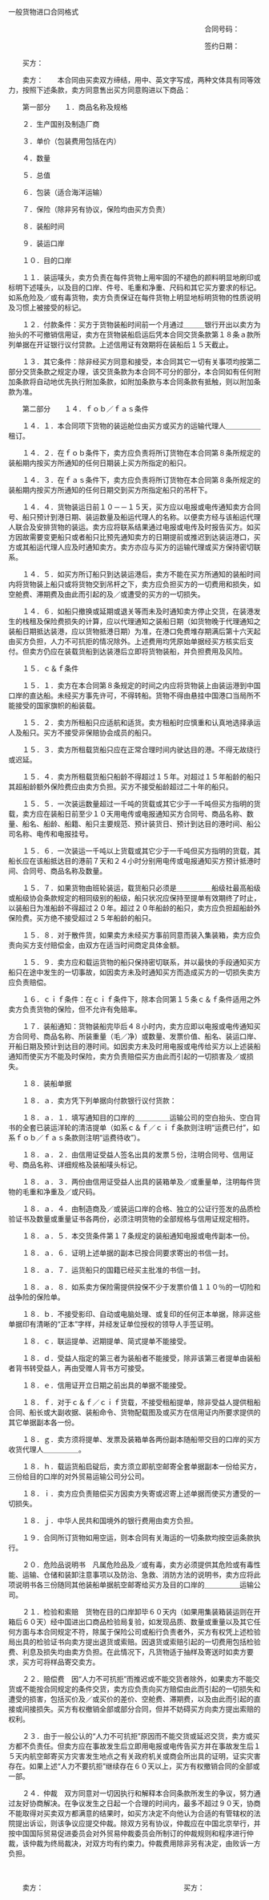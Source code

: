 



一般货物进口合同格式



 

　　　　　　　　　　　　　　　　　　　　　　　　　　　　合同号码：

　　　　　　　　　　　　　　　　　　　　　　　　　　　　签约日期：

　　买方：

　　卖方：　　本合同由买卖双方缔结，用中、英文字写成，两种文体具有同等效力，按照下述条款，卖方同意售出买方同意购进以下商品：　　　　　　　　　　　　　　　　

　　第一部分　　１．商品名称及规格

　　２．生产国别及制造厂商

　　３．单价（包装费用包括在内）

　　４．数量

　　５．总值

　　６．包装（适合海洋运输）

　　７．保险（除非另有协议，保险均由买方负责）

　　８．装船时间

　　９．装运口岸

　　１０．目的口岸

　　１１．装运唛头，卖方负责在每件货物上用牢固的不褪色的颜料明显地刷印或标明下述唛头，以及目的口岸、件号、毛重和净重、尺码和其它买方要求的标记。如系危险及／或有毒货物，卖方负责保证在每件货物上明显地标明货物的性质说明及习惯上被接受的标记。

　　１２．付款条件：买方于货物装船时间前一个月通过＿＿＿银行开出以卖方为抬头的不可撤销信用证，卖方在货物装船启运后凭本合同交货条款第１８条ａ款所列单据在开证银行议付贷款。上述信用证有效期将在装船后１５天截止。

　　１３．其它条件：除非经买方同意和接受，本合同其它一切有关事项均按第二部分交货条款之规定办理，该交货条款为本合同不可分的部分，本合同如有任何附加条款将自动地优先执行附加条款，如附加条款与本合同条款有抵触，则以附加条款为准。　　　　　　　　　　　　　　　　

　　第二部分　　１４．ｆｏｂ／ｆａｓ条件

　　１４．１．本合同项下货物的装运舱位由买方或买方的运输代理人＿＿＿＿＿租订。

　　１４．２．在ｆｏｂ条件下，卖方应负责将所订货物在本合同第８条所规定的装船期内按买方所通知的任何日期装上买方所指定的船只。

　　１４．３．在ｆａｓ条件下，卖方应负责将所订货物在本合同第８条所规定的装船期内按买方所通知的任何日期交到买方所指定船只的吊杆下。

　　１４．４．货物装运日前１０－－１５天，买方应以电报或电传通知卖方合同号、船只预计到港日期、装运数量及船运代理人的名称。以便卖方经与该船运代理人联合及安排货物的装运。卖方应将联系结果通过电报或电传及时报告买方。如买方因故需要变更船只或者船只比预先通知卖方的日期提前或推迟到达装运港口，买方或其船运代理人应及时通知卖方。卖方亦应与买方的运输代理或买方保持密切联系。

　　１４．５．如买方所订船只到达装运港后，卖方不能在买方所通知的装船时间内将货物装上船只或将货物交到吊杆之下，卖方应负担买方的一切费用和损失，如空舱费、滞期费及由此而引起的及／或遭受的买方的一切损失。

　　１４．６．如船只撤换或延期或退关等而未及时通知卖方停止交货，在装港发生的栈租及保险费损失的计算，应以代理通知之装船日期（如货物晚于代理通知之装船日期抵达装港，应以货物抵港日期）为准，在港口免费堆存期满后第十六天起由买方负担，人力不可抗拒的情况除外。上述费用均凭原始单据经买方核实后支付。但卖方仍应在装载货船到达装港后立即将货物装船，并负担费用及风险。

　　１５．ｃ＆ｆ条件

　　１５．１．卖方在本合同第８条规定的时间之内应将货物装上由装运港到中国口岸的直达船。未经买方事先许可，不得转船。货物不得由悬挂中国港口当局所不能接受的国家旗帜的船装载。

　　１５．２．卖方所租船只应适航和适货。卖方租船时应慎重和认真地选择承运人及船只。买方不接受非保赔协会成员的船只。

　　１５．３．卖方所租载货船只应在正常合理时间内驶达目的港。不得无故绕行或迟延。

　　１５．４．卖方所租载货船只船龄不得超过１５年。对超过１５年船龄的船只其超船龄额外保险费应由卖方负担。买方不接受船龄超过二十年的船只。

　　１５．５．一次装运数量超过一千吨的货载或其它少于一千吨但买方指明的货载，卖方应在装船日前至少１０天用电传或电报通知买方合同号、商品名称、数量、船名、船龄、船籍、船只主要规范、预计装货日、预计到达目的港时间、船公司名称、电传和电报挂号。

　　１５．６．一次装运一千吨以上货载或其它少于一千吨但买方指明的货载，其船长应在该船抵达目的港前７天和２４小时分别用电传或电报通知买方预计抵港时间、合同号、商品名称及数量。

　　１５．７．如果货物由班轮装运，载货船只必须是＿＿＿＿＿船级社最高船级或船级协会条款规定的相同级别的船级，船只状况应保持至提单有效期终了时止，以装船日为准船龄不得超过２０年。超过２０年船龄的船只，卖方应负担超船龄外保险费。买方绝不接受超过２５年船龄的船只。

　　１５．８．对于散件货，如果卖方未经买方事前同意而装入集装箱，卖方应负责向买方支付赔偿金，由双方在适当时间商定具体金额。

　　１５．９．卖方应和载运货物的船只保持密切联系，并以最快的手段通知买方船只在途中发生的一切事故，如因卖方未及时通知买方而造成买方的一切损失卖方应负责赔偿。

　　１６．ｃｉｆ条件：在ｃｉｆ条件下，除本合同第１５条ｃ＆ｆ条件适用之外卖方负责货物的保险，但不允许有免赔率。

　　１７．装船通知：货物装船完毕后４８小时内，卖方应即以电报或电传通知买方合同号、商品名称、所装重量（毛／净）或数量、发票价值、船名、装运口岸、开船日期及预计到达目的港时间。如因卖方未及时用电报或电传给买方以上述装船通知而使买方不能及时保险，卖方负责赔偿买方由此而引起的一切损害及／或损失。

　　１８．装船单据

　　１８．ａ．卖方凭下列单据向付款银行议付货款：

　　１８．ａ．１．填写通知目的口岸的＿＿＿＿＿运输公司的空白抬头、空白背书的全套已装运洋轮的清洁提单（如系ｃ＆ｆ／ｃｉｆ条款则注明“运费已付”，如系ｆｏｂ／ｆａｓ条款则注明“运费待收”）。

　　１８．ａ．２．由信用证受益人签名出具的发票５份，注明合同号、信用证号、商品名称、详细规格及装船唛头标记。

　　１８．ａ．３．两份由信用证受益人出具的装箱单及／或重量单，注明每件货物的毛重和净重及／或尺码。

　　１８．ａ．４．由制造商及／或装运口岸的合格、独立的公证行签发的品质检验证书及数量或重量证书各两份，必须注明货物的全部规格与信用证规定相符。

　　１８．ａ．５．本交货条件第１７条规定的装船通知电报或电传副本一份。

　　１８．ａ．６．证明上述单据的副本已按合同要求寄出的书信一封。

　　１８．ａ．７．运货船只的国籍已经买主批准的书信一封。

　　１８．ａ．８．如系卖方保险需提供投保不少于发票价值１１０％的一切险和战争险的保险单。

　　１８．ｂ．不接受影印、自动或电脑处理、或复印的任何正本单据，除非这些单据印有清晰的“正本”字样，并经发证单位授权的领导人手签证明。

　　１８．ｃ．联运提单、迟期提单、简式提单不能接受。

　　１８．ｄ．受益人指定的第三者为装船者不能接受，除非该第三者提单由装船者背书转受益人，再由受赠人背书方可接受。

　　１８．ｅ．信用证开立日期之前出具的单据不能接受。

　　１８．ｆ．对于ｃ＆ｆ／ｃｉｆ货载，不接受租船提单，除非受益人提供租船合同、船长或大副收据、装船命令、货物配载图及或买方在信用证内所要求提供的其它单据副本各一份。

　　１８．ｇ．卖方须将提单、发票及装箱单各两份副本随船带交目的口岸的买方收货代理人＿＿＿＿＿。

　　１８．ｈ．载运货船启碇后，卖方须立即航空邮寄全套单据副本一份给买方，三份给目的口岸的对外贸易运输公司分公司。

　　１８．ｉ．卖方应负责赔偿买方因卖方失寄或迟寄上述单据而使买方遭受的一切损失。

　　１８．ｊ．中华人民共和国境外的银行费用由卖方负担。

　　１９．合同所订货物如用空运，则本合同有关海运的一切条款均按空运条款执行。

　　２０．危险品说明书　凡属危险品及／或有毒，卖方必须提供其危险或有毒性能、运输、仓储和装卸注意事项以及防治、急救、消防方法的说明书，卖方应将此项说明书各三份随同其他装船单据航空邮寄给买方及目的口岸的＿＿＿＿＿运输公司。

　　２１．检验和索赔　货物在目的口岸卸毕６０天内（如果用集装箱装运则在开箱后６０天）经中国进出口商品检验局复验，如发现品质、数量或重量以及其它任何方面与本合同规定不符，除属于保险公司或船行负责者外，买方有权凭上述检验局出具的检验证书向卖方提出退货或索赔。因退货或索赔引起的一切费用包括检验费、利息及损失均由卖方负担。在此情况下，凡货物适于抽样及寄送时如卖方要求，买方可将样品寄交卖方。

　　２２．赔偿费　因“人力不可抗拒”而推迟或不能交货者除外，如果卖方不能交货或不能按合同规定的条件交货，卖方应负责向买方赔偿由此而引起的一切损失和遭受的损害，包括买价及／或买价的差价、空舱费、滞期费，以及由此而引起的直接或间接损失。买方有权撤销全部或部分合同，但并不妨碍买方向卖方提出索赔的权利。

　　２３．由于一般公认的“人力不可抗拒”原因而不能交货或延迟交货，卖方或买方都不负责任。但卖方应在事故发生后立即用电报或电传告买方并在事故发生后１５天内航空邮寄买方灾害发生地点之有关政府机关或商会所出具的证明，证实灾害存在。如果上述“人力不要抗拒”继续存在６０天以上，买方有权撤销合同的全部或一部。

　　２４．仲裁　双方同意对一切因执行和解释本合同条款所发生的争议，努力通过友好协商解决。在争议发生之日起一个合理的时间内，最多不超过９０天，协商不能取得对买卖双方都满意的结果时，如买方决定不向他认为合适的有管辖权的法院提出诉讼，则该争议应提交仲裁。除双方另有协议，仲裁应在中国北京举行，并按中国国际贸易促进委员会对外贸易仲裁委员会所制订的仲裁规则和程序进行仲裁，该仲裁为终局裁决，对双方均有约束力。仲裁费用除非另有决定，由败诉一方负担。　　

　　

　　卖方：　　　　　　　　　　　　　　　　　　　　买方：